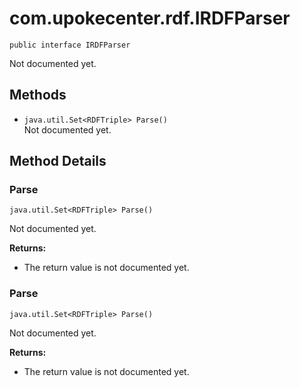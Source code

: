 # com.upokecenter.rdf.IRDFParser

    public interface IRDFParser

Not documented yet.

## Methods

* `java.util.Set<RDFTriple> Parse()`<br>
 Not documented yet.

## Method Details

### Parse
    java.util.Set<RDFTriple> Parse()
Not documented yet.

**Returns:**

* The return value is not documented yet.

### Parse
    java.util.Set<RDFTriple> Parse()
Not documented yet.

**Returns:**

* The return value is not documented yet.
